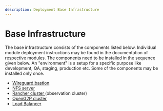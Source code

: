 ```yaml
---
description: Deployment Base Infrastructure
---
```


# Base Infrastructure

The base infrastructure consists of the components listed below.  Individual module deployment instructions may be found in the documentation of respective modules.  The components need to be installed in the sequence given below.  An "environment" is a setup for a specific purpose like development, QA, staging, production etc.  Some of the components may be installed only once.&#x20;

* [Wireguard bastion](wireguard-bastion/)
* [NFS server](nfs-server.md)
* [Rancher cluster ](rancher.md)(observation cluster)
* [OpenG2P cluster](openg2p-cluster/)
* [Load Balancer](load-balancer/)
